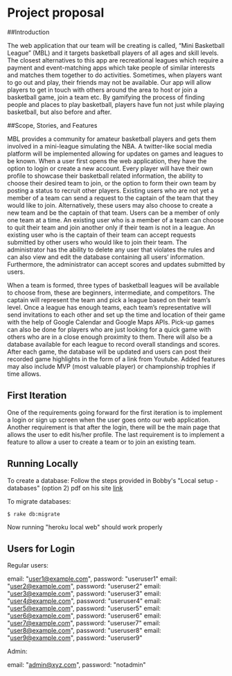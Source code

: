 # Project proposal

##Introduction

The web application that our team will be creating is called, “Mini Basketball League” (MBL) and it targets basketball players of all ages and skill levels. The closest alternatives to this app are recreational leagues which require a payment and event-matching apps which take people of similar interests and matches them together to do activities. Sometimes, when players want to go out and play, their friends may not be available. Our app will allow players to get in touch with others around the area to host or join a basketball game, join a team etc. By gamifying the process of finding people and places to play basketball, players have fun not just while playing basketball, but also before and after.

##Scope, Stories, and Features

MBL provides a community for amateur basketball players and gets them involved in a mini-league simulating the NBA. A twitter-like social media platform will be implemented allowing for updates on games and leagues to be known. When a user first opens the web application, they have the option to login or create a new account. Every player will have their own profile to showcase their basketball related information, the ability to choose their desired team to join, or the option to form their own team by posting a status to recruit other players. Existing users who are not yet a member of a team can send a request to the captain of the team that they would like to join. Alternatively, these users may also choose to create a new team and be the captain of that team. Users can be a member of only one team at a time. An existing user who is a member of a team can choose to quit their team and join another only if their team is not in a league. An existing user who is the captain of their team can accept requests submitted by other users who would like to join their team. The administrator has the ability to delete any user that violates the rules and can also view and edit the database containing all users’ information. Furthermore, the administrator can accept scores and updates submitted by users.

When a team is formed, three types of basketball leagues will be available to choose from, these are beginners, intermediate, and competitors. The captain will represent the team and pick a league based on their team’s level. Once a league has enough teams, each team’s representative will send invitations to each other and set up the time and location of their game with the help of Google Calendar and Google Maps APIs. Pick-up games can also be done for players who are just looking for a quick game with others who are in a close enough proximity to them. There will also be a database available for each league to record overall standings and scores. After each game, the database will be updated and users can post their recorded game highlights in the form of a link from Youtube. Added features may also include MVP (most valuable player) or championship trophies if time allows.

## First Iteration

One of the requirements going forward for the first iteration is to implement a login or sign up screen when the user goes onto our web application. Another requirement is that after the login, there will be the main page that allows the user to edit his/her profile. The last requirement is to implement a feature to allow a user to create a team or to join an existing team.



## Running Locally

To create a database:
Follow the steps provided in Bobby's "Local setup - databases" (option 2) pdf on his site [link](http://www.cs.sfu.ca/CourseCentral/276/bobbyc/n/tutorials/database-for-local-development.pdf)

To migrate databases:
```
$ rake db:migrate
```

Now running "heroku local web" should work properly

## Users for Login

Regular users:

email: "user1@example.com", password: "useruser1"
email: "user2@example.com", password: "useruser2"
email: "user3@example.com", password: "useruser3"
email: "user4@example.com", password: "useruser4"
email: "user5@example.com", password: "useruser5"
email: "user6@example.com", password: "useruser6"
email: "user7@example.com", password: "useruser7"
email: "user8@example.com", password: "useruser8"
email: "user9@example.com", password: "useruser9"

Admin:

email: "admin@xyz.com", password: "notadmin"
